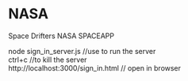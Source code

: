 # NASA
Space Drifters NASA SPACEAPP
<br>

node sign_in_server.js  //use to run the server 
<br>
ctrl+c //to kill the server 
<br>
http://localhost:3000/sign_in.html // open in browser 
